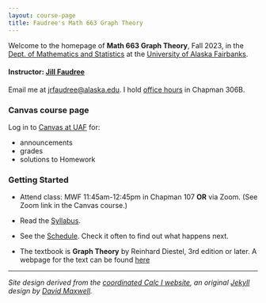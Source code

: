 ```yaml
---
layout: course-page
title: Faudree's Math 663 Graph Theory
---
```


Welcome to the homepage of **Math 663 Graph Theory**, Fall 2023, in the [Dept. of Mathematics and Statistics](http://www.uaf.edu/dms/) at the [University of Alaska Fairbanks](http://www.uaf.edu/).

#### Instructor:  [Jill Faudree](http://jrfaudree.github.io/)

Email me at [jrfaudree@alaska.edu](mailto:jrfaudree@alaska.edu).  I hold [office hours](http://jrfaudree.github.io/OffHrs.htm) in Chapman 306B.

### Canvas course page

Log in to [Canvas at UAF](https://canvas.alaska.edu/courses) for:

  * announcements
  * grades
  * solutions to Homework

### Getting Started

* Attend class: MWF 11:45am-12:45pm in Chapman 107 **OR** via Zoom. (See Zoom link in the Canvas course.)

* Read the [Syllabus](assets/general/M663_f23_syllabus.pdf).

* See the [Schedule](https://docs.google.com/spreadsheets/d/e/2PACX-1vRljb1-0lJ9CtIRxdMsZyeBSeQeEZfkl7WBYEpcGmgYnoMynhaaJGCkPKR3t-NxstMAChrq4HY-ms9D/pubhtml?gid=0&single=true).  Check it often to find out what happens next.

* The textbook is **Graph Theory** by Reinhard Diestel, 3rd edition or later. A webpage for the text can be found [here](https://diestel-graph-theory.com/)



---
_Site design derived from the [coordinated Calc I website](https://uaf-math251.github.io/), an original [Jekyll](https://jekyllrb.com/) design by [David Maxwell](https://damaxwell.github.io/)._
